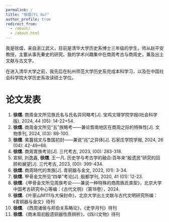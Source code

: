 ```yaml
---
permalink: /
title: "徐熠(Yi Xu)"
author_profile: true
redirect_from: 
  - /about/
  - /about.html
---
```

我是徐熠，来自浙江武义，目前是清华大学历史系博士三年级的学生，师从赵平安教授，主要从事先秦史的研究。我的学术兴趣集中在商周考古与商周史，兼及出土文献与古文字。

在进入清华大学之前，我先后在杭州师范大学历史系完成本科学习，以及在中国社会科学院大学历史系攻读硕士学位。

论文发表
======
1. **徐熠.** 商周金文所见族氏名与氏名异同略考[J]. 宝鸡文理学院学报(社会科学版), 2024, 44 (05): 14-22+54.
2. **徐熠.** 商周金文所见“五”族略考——兼论晋南地区在商周之际的特殊性[J]. 文物季刊, 2024, (03): 89-100.
3. **徐熠.** 禽簋铭文与鲁国初封——兼说“兆”之异体[J]. 石家庄学院学报, 2024, 26 (04): 42-49+68.
4. **徐熠.** 商周胄族考论[J]. 三代考古, 2023, (00): 283-318.
5. 宣柳, 刘逸鑫, **徐熠**, 王一凡. 历史学与考古学的融合:百年来“殷遗民”研究的回顾和展望[J]. 三代考古, 2023, (00): 399-434.
6. **徐熠.** 商周時代的朿族[J]. 青铜器与金文, 2022, (01): 3-34.
7. **徐熠.** 甲骨金文所见“四单”考论[J]. 殷都学刊, 2020, 41 (01): 12-23.
8. **徐熠.**《甲骨金文所见周族考论——兼说一种特殊的商周族氏类型》，北京大学中国考古研究中心等编：《古代文明》（第18卷），2024.
9. **徐熠.**《叶家山M111与大保封命》，北京大学出土文献与古代文明研究所编：《青铜器与金文》待刊
10. **徐熠.** 《西周诸侯与邦伯关系略论》，《史学月刊》待刊
11. **徐熠.**《商末周初殷遗铜器性质辨析》，《四川文物》待刊

